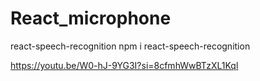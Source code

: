 # React_microphone

react-speech-recognition
npm i react-speech-recognition

https://youtu.be/W0-hJ-9YG3I?si=8cfmhWwBTzXL1Kql